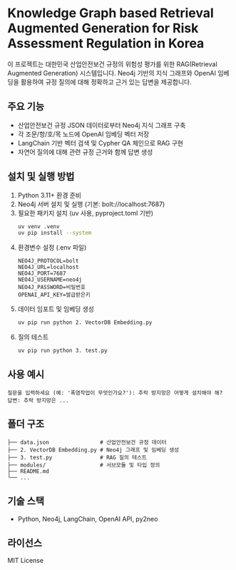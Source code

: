 
# Knowledge Graph based Retrieval Augmented Generation for Risk Assessment Regulation in Korea

이 프로젝트는 대한민국 산업안전보건 규정의 위험성 평가를 위한 RAG(Retrieval Augmented Generation) 시스템입니다. Neo4j 기반의 지식 그래프와 OpenAI 임베딩을 활용하여 규정 질의에 대해 정확하고 근거 있는 답변을 제공합니다.

## 주요 기능
- 산업안전보건 규정 JSON 데이터로부터 Neo4j 지식 그래프 구축
- 각 조문/항/호/목 노드에 OpenAI 임베딩 벡터 저장
- LangChain 기반 벡터 검색 및 Cypher QA 체인으로 RAG 구현
- 자연어 질의에 대해 관련 규정 근거와 함께 답변 생성

## 설치 및 실행 방법
1. Python 3.11+ 환경 준비
2. Neo4j 서버 설치 및 실행 (기본: bolt://localhost:7687)
3. 필요한 패키지 설치 (uv 사용, pyproject.toml 기반)
   ```bash
   uv venv .venv
   uv pip install --system
   ```
4. 환경변수 설정 (.env 파일)
   ```env
   NEO4J_PROTOCOL=bolt
   NEO4J_URL=localhost
   NEO4J_PORT=7687
   NEO4J_USERNAME=neo4j
   NEO4J_PASSWORD=비밀번호
   OPENAI_API_KEY=발급받은키
   ```
5. 데이터 임포트 및 임베딩 생성
   ```bash
   uv pip run python 2. VectorDB Embedding.py
   ```
6. 질의 테스트
   ```bash
   uv pip run python 3. test.py
   ```

## 사용 예시
```
질문을 입력하세요 (예: '폭염작업이 무엇인가요?'): 추락 방지망은 어떻게 설치해야 해?
답변: 추락 방지망은 ...
```

## 폴더 구조
```
├── data.json                # 산업안전보건 규정 데이터
├── 2. VectorDB Embedding.py # Neo4j 그래프 및 임베딩 생성
├── 3. test.py               # RAG 질의 테스트
├── modules/                 # 서브모듈 및 타입 정의
├── README.md
└── ...
```

## 기술 스택
- Python, Neo4j, LangChain, OpenAI API, py2neo

## 라이선스
MIT License

